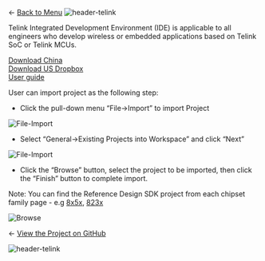 ← [Back to Menu](https://telinkgithub.github.io/Telink/ "Menu")
![header-telink](https://i.imgur.com/5kRG6CF.jpg)

Telink Integrated Development Environment (IDE) is applicable to all engineers who develop wireless or embedded applications based on Telink SoC or Telink MCUs.

[Download China](http://wiki.telink-semi.cn/tools_and_sdk/Tools/IDE/Telink_IDE.zip)\
[Download US Dropbox](https://www.dropbox.com/s/ths9rev0tvhhl96/Telink_IDE.zip?dl=0)\
[User guide](http://wiki.telink-semi.cn/tools_and_sdk/Tools/IDE/IDE_Userguide.zip)

User can import project as the following step:

* Click the pull-down menu “File→Import” to import Project

![File-Import](http://wiki.telink-semi.cn/dokuwiki/lib/exe/fetch.php?media=menu:tools:pasted:20181020-171632.png")

* Select “General→Existing Projects into Workspace” and click “Next”

![File-Import](http://wiki.telink-semi.cn/dokuwiki/lib/exe/fetch.php?media=menu:tools:pasted:20181020-171817.png")

* Click the “Browse” button, select the project to be imported, then click the “Finish” button to complete import.

Note: You can find the Reference Design SDK project from each chipset family page - e.g [8x5x](https://telinkgithub.github.io/TLSR8x5x-Family/"), [823x](https://telinkgithub.github.io/TLSR823x-Family/")

![Browse](http://wiki.telink-semi.cn/dokuwiki/lib/exe/fetch.php?media=menu:tools:pasted:20181020-172016.png")


← [View the Project on GitHub](https://github.com/TelinkGithub/item-2 "Menu")


![header-telink](https://i.imgur.com/7U96dR0.jpg)
